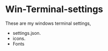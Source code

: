 # Win-Terminal-settings
These are my windows terminal settings,

<p>
  <ul>
    <li>settings.json.</li>                           <!--this is the configuration file with all the settings and color schemes.-->
    <li>icons.</li>                                   <!-- all the images i have used both icons and background-->
    <li>Fonts</li>                                     <!--contains all the nerd fonts i have installed-->
  <ul>
</p>
